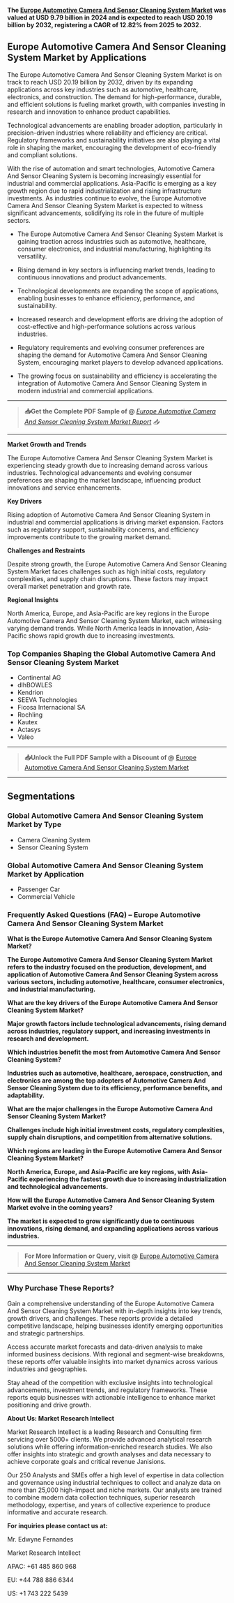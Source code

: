<p><strong>The <a href="https://www.marketresearchintellect.com/download-sample/?rid=912246&amp;utm_source=Pulse-April-Europe&amp;utm_medium=852">Europe Automotive Camera And Sensor Cleaning System Market</a> was valued at USD 9.79 billion in 2024 and is expected to reach USD 20.19 billion by 2032, registering a CAGR of 12.82% from 2025 to 2032.</strong></p><h2>Europe Automotive Camera And Sensor Cleaning System Market by Applications&nbsp;</h2><p><p>The Europe Automotive Camera And Sensor Cleaning System Market is on track to reach USD 20.19 billion by 2032, driven by its expanding applications across key industries such as automotive, healthcare, electronics, and construction. The demand for high-performance, durable, and efficient solutions is fueling market growth, with companies investing in research and innovation to enhance product capabilities.</p><p>Technological advancements are enabling broader adoption, particularly in precision-driven industries where reliability and efficiency are critical. Regulatory frameworks and sustainability initiatives are also playing a vital role in shaping the market, encouraging the development of eco-friendly and compliant solutions.</p><p>With the rise of automation and smart technologies, Automotive Camera And Sensor Cleaning System is becoming increasingly essential for industrial and commercial applications. Asia-Pacific is emerging as a key growth region due to rapid industrialization and rising infrastructure investments. As industries continue to evolve, the Europe Automotive Camera And Sensor Cleaning System Market is expected to witness significant advancements, solidifying its role in the future of multiple sectors.</p></p><ul><li><p>The Europe Automotive Camera And Sensor Cleaning System Market is gaining traction across industries such as automotive, healthcare, consumer electronics, and industrial manufacturing, highlighting its versatility.</p></li><li><p>Rising demand in key sectors is influencing market trends, leading to continuous innovations and product advancements.</p></li><li><p>Technological developments are expanding the scope of applications, enabling businesses to enhance efficiency, performance, and sustainability.</p></li><li><p>Increased research and development efforts are driving the adoption of cost-effective and high-performance solutions across various industries.</p></li><li><p>Regulatory requirements and evolving consumer preferences are shaping the demand for Automotive Camera And Sensor Cleaning System, encouraging market players to develop advanced applications.</p></li><li><p>The growing focus on sustainability and efficiency is accelerating the integration of Automotive Camera And Sensor Cleaning System in modern industrial and commercial applications.</p></li></ul><hr /><blockquote><p><strong><span class="font-[700]">📥Get the Complete PDF Sample of @ </span></strong><em><span class="font-[700]"><a href="https://www.marketresearchintellect.com/download-sample/?rid=912246&amp;utm_source=Pulse-April-Europe&amp;utm_medium=852" target="_blank" data-tracking-control-name="article-ssr-frontend-pulse_little-text-block" data-tracking-will-navigate="" data-test-link="">Europe Automotive Camera And Sensor Cleaning System Market Report</a>&nbsp;📥</span></em></p></blockquote><hr /><p class="" data-start="77" data-end="360"><strong data-start="77" data-end="105">Market Growth and Trends</strong></p><p class="" data-start="77" data-end="360">The Europe Automotive Camera And Sensor Cleaning System Market is experiencing steady growth due to increasing demand across various industries. Technological advancements and evolving consumer preferences are shaping the market landscape, influencing product innovations and service enhancements.</p><p class="" data-start="362" data-end="606"><strong data-start="362" data-end="377">Key Drivers</strong></p><p class="" data-start="362" data-end="606">Rising adoption of Automotive Camera And Sensor Cleaning System in industrial and commercial applications is driving market expansion. Factors such as regulatory support, sustainability concerns, and efficiency improvements contribute to the growing market demand.</p><p class="" data-start="608" data-end="849"><strong data-start="608" data-end="637">Challenges and Restraints</strong></p><p class="" data-start="608" data-end="849">Despite strong growth, the Europe Automotive Camera And Sensor Cleaning System Market faces challenges such as high initial costs, regulatory complexities, and supply chain disruptions. These factors may impact overall market penetration and growth rate.</p><p class="" data-start="851" data-end="1095"><strong data-start="851" data-end="872">Regional Insights</strong></p><p class="" data-start="851" data-end="1095">North America, Europe, and Asia-Pacific are key regions in the Europe Automotive Camera And Sensor Cleaning System Market, each witnessing varying demand trends. While North America leads in innovation, Asia-Pacific shows rapid growth due to increasing investments.</p><p><h3>Top Companies Shaping the Global Automotive Camera And Sensor Cleaning System Market </h3><ul><li>Continental AG</li><li>dlhBOWLES</li><li>Kendrion</li><li>SEEVA Technologies</li><li>Ficosa Internacional SA</li><li>Rochling</li><li>Kautex</li><li>Actasys</li><li>Valeo</li></ul></p><hr /><blockquote><p><strong>📥Unlock the Full PDF Sample with a Discount of @</strong> <a href="https://www.marketresearchintellect.com/ask-for-discount/?rid=912246&amp;utm_source=Pulse-April-Europe&amp;utm_medium=852">Europe Automotive Camera And Sensor Cleaning System Market</a></p></blockquote><hr /><p><h2>Segmentations</h2><h3>Global Automotive Camera And Sensor Cleaning System Market by Type</h3><ul><li>Camera Cleaning System</li><li>Sensor Cleaning System</li></ul><h3>Global Automotive Camera And Sensor Cleaning System Market by Application</h3><ul><li>Passenger Car</li><li>Commercial Vehicle</li></ul></p><h3><strong>Frequently Asked Questions (FAQ) &ndash; Europe Automotive Camera And Sensor Cleaning System Market</strong></h3><p><strong>What is the Europe Automotive Camera And Sensor Cleaning System Market?</strong></p><p><strong>The Europe Automotive Camera And Sensor Cleaning System Market refers to the industry focused on the production, development, and application of Automotive Camera And Sensor Cleaning System across various sectors, including automotive, healthcare, consumer electronics, and industrial manufacturing.</strong></p><p><strong>What are the key drivers of the Europe Automotive Camera And Sensor Cleaning System Market?</strong></p><p><strong>Major growth factors include technological advancements, rising demand across industries, regulatory support, and increasing investments in research and development.</strong></p><p><strong>Which industries benefit the most from Automotive Camera And Sensor Cleaning System?</strong></p><p><strong>Industries such as automotive, healthcare, aerospace, construction, and electronics are among the top adopters of Automotive Camera And Sensor Cleaning System due to its efficiency, performance benefits, and adaptability.</strong></p><p><strong>What are the major challenges in the Europe Automotive Camera And Sensor Cleaning System Market?</strong></p><p><strong>Challenges include high initial investment costs, regulatory complexities, supply chain disruptions, and competition from alternative solutions.</strong></p><p><strong>Which regions are leading in the Europe Automotive Camera And Sensor Cleaning System Market?</strong></p><p><strong>North America, Europe, and Asia-Pacific are key regions, with Asia-Pacific experiencing the fastest growth due to increasing industrialization and technological advancements.</strong></p><p><strong>How will the Europe Automotive Camera And Sensor Cleaning System Market evolve in the coming years?</strong></p><p><strong>The market is expected to grow significantly due to continuous innovations, rising demand, and expanding applications across various industries.</strong></p><hr /><blockquote><p><span class="font-[700]"><strong>For More Information or Query, visit&nbsp;@</strong>&nbsp;</span><span class="font-[700]"><a href="https://www.marketresearchintellect.com/product/global-automotive-camera-and-sensor-cleaning-system-market/?utm_source=Linkedin&utm_medium=852" target="_blank" data-tracking-control-name="article-ssr-frontend-pulse_little-text-block" data-tracking-will-navigate="" data-test-link="">Europe Automotive Camera And Sensor Cleaning System Market</a></span></p></blockquote><hr /><h3><strong data-start="0" data-end="31">Why Purchase These Reports?</strong></h3><p class="" data-start="35" data-end="297">Gain a comprehensive understanding of the Europe Automotive Camera And Sensor Cleaning System Market with in-depth insights into key trends, growth drivers, and challenges. These reports provide a detailed competitive landscape, helping businesses identify emerging opportunities and strategic partnerships.</p><p class="" data-start="299" data-end="540">Access accurate market forecasts and data-driven analysis to make informed business decisions. With regional and segment-wise breakdowns, these reports offer valuable insights into market dynamics across various industries and geographies.</p><p class="" data-start="542" data-end="784">Stay ahead of the competition with exclusive insights into technological advancements, investment trends, and regulatory frameworks. These reports equip businesses with actionable intelligence to enhance market positioning and drive growth.</p><p><strong><span class="font-[700]">About Us: Market Research Intellect</span></strong></p><p><span class="">Market Research Intellect is a leading Research and Consulting firm servicing over 5000+ clients. We provide advanced analytical research solutions while offering information-enriched research studies.&nbsp;</span>We also offer insights into strategic and growth analyses and data necessary to achieve corporate goals and critical revenue Janisions.</p><p><span class="">Our 250 Analysts and SMEs offer a high level of expertise in data collection and governance using industrial techniques to collect and analyze data on more than 25,000 high-impact and niche markets. Our analysts are trained to combine modern data collection techniques, superior research methodology, expertise, and years of collective experience to produce informative and accurate research.</span></p><p><strong>For inquiries please contact us at:</strong></p><p>Mr. Edwyne Fernandes</p><p>Market Research Intellect</p><p>APAC: +61 485 860 968</p><p>EU: +44 788 886 6344</p><p>US: +1 743 222 5439</p>